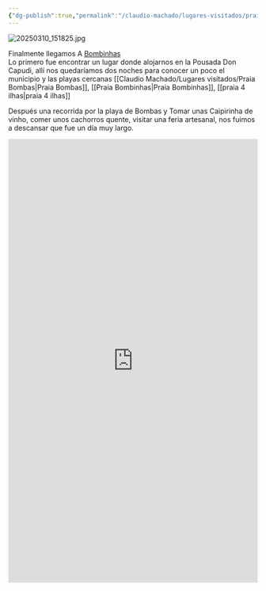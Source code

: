 ```yaml
---
{"dg-publish":true,"permalink":"/claudio-machado/lugares-visitados/praia-bombas/"}
---
```


![20250310_151825.jpg](/img/user/Personal/Im%C3%A1genes/20250310_151825.jpg)

Finalmente llegamos A [Bombinhas](https://turismo.bombinhas.sc.gov.br/sobre-a-cidade/)  
Lo primero fue encontrar un lugar donde alojarnos en la Pousada Don Capudi, allí nos quedaríamos dos noches para conocer un poco el municipio y las playas cercanas [[Claudio Machado/Lugares visitados/Praia Bombas\|Praia Bombas]], [[Praia Bombinhas\|Praia Bombinhas]], [[praia 4 ilhas\|praia 4 ilhas]]

Después una recorrida por la playa de Bombas y Tomar unas Caipirinha de vinho, comer unos cachorros quente, visitar una feria artesanal, nos fuimos a descansar que fue un día muy largo. 

<div style="position: relative; width: 100%; padding-bottom: 177.78%; height: 0; overflow: hidden;">
  <iframe 
    style="position: absolute; top: 0; left: 0; width: 100%; height: 100%;" 
    src="https://youtube.com/embed/TK86NNUBFbY" 
    frameborder="0" allowfullscreen>
  </iframe>
</div>


